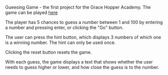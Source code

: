 <!DOCTYPE html>
<html lang="en">
  <head>
    


Gueesing Game - the first project for the Grace Hopper Academy. 
The game can be played <a href="https://ketevann.github.io/GuessingGame3/">here</a>


<p>The player has 5 chances to guess a number between 1 and 100 by entering a number and pressing enter, or clicking the "Go" button.</p>
<p>The user can press the hint button, which displays 3 numbers of which one is a winning number. The hint can only be used once.</p>
<p>Clicking the reset button resets the game.</p>
<p>With each guess, the game displays a text that shows whether the user needs to guess higher or lower, and how close the guess is to the number.</p>



</head>
</html>
